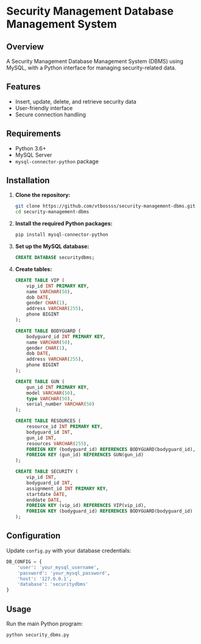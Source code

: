 # Security Management Database Management System

## Overview
A Security Management Database Management System (DBMS) using MySQL, with a Python interface for managing security-related data.

## Features
- Insert, update, delete, and retrieve security data
- User-friendly interface
- Secure connection handling

## Requirements
- Python 3.6+
- MySQL Server
- `mysql-connector-python` package

## Installation

1. **Clone the repository:**
   ```bash
   git clone https://github.com/vtbossss/security-management-dbms.git
   cd security-management-dbms
   ```

2. **Install the required Python packages:**
   ```bash
   pip install mysql-connector-python
   ```

3. **Set up the MySQL database:**
   ```sql
   CREATE DATABASE securitydbms;
   ```

4. **Create tables:**
   ```sql
   CREATE TABLE VIP (
       vip_id INT PRIMARY KEY,
       name VARCHAR(50),
       dob DATE,
       gender CHAR(1),
       address VARCHAR(255),
       phone BIGINT
   );

   CREATE TABLE BODYGUARD (
       bodyguard_id INT PRIMARY KEY,
       name VARCHAR(50),
       gender CHAR(1),
       dob DATE,
       address VARCHAR(255),
       phone BIGINT
   );

   CREATE TABLE GUN (
       gun_id INT PRIMARY KEY,
       model VARCHAR(50),
       type VARCHAR(50),
       serial_number VARCHAR(50)
   );

   CREATE TABLE RESOURCES (
       resource_id INT PRIMARY KEY,
       bodyguard_id INT,
       gun_id INT,
       resources VARCHAR(255),
       FOREIGN KEY (bodyguard_id) REFERENCES BODYGUARD(bodyguard_id),
       FOREIGN KEY (gun_id) REFERENCES GUN(gun_id)
   );

   CREATE TABLE SECURITY (
       vip_id INT,
       bodyguard_id INT,
       assignment_id INT PRIMARY KEY,
       startdate DATE,
       enddate DATE,
       FOREIGN KEY (vip_id) REFERENCES VIP(vip_id),
       FOREIGN KEY (bodyguard_id) REFERENCES BODYGUARD(bodyguard_id)
   );
   ```

## Configuration
Update `config.py` with your database credentials:
```python
DB_CONFIG = {
    'user': 'your_mysql_username',
    'password': 'your_mysql_password',
    'host': '127.0.0.1',
    'database': 'securitydbms'
}
```

## Usage
Run the main Python program:
```python
python security_dbms.py
```
